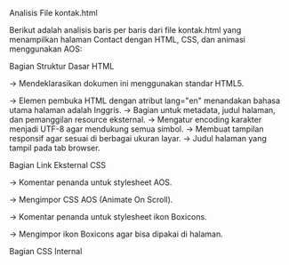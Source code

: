 Analisis File kontak.html

Berikut adalah analisis baris per baris dari file kontak.html yang menampilkan halaman Contact dengan HTML, CSS, dan animasi menggunakan AOS:

Bagian Struktur Dasar HTML

<!DOCTYPE html>
→ Mendeklarasikan dokumen ini menggunakan standar HTML5.

<html lang="en">
→ Elemen pembuka HTML dengan atribut lang="en" menandakan bahasa utama halaman adalah Inggris.

<head>
→ Bagian untuk metadata, judul halaman, dan pemanggilan resource eksternal.

<meta charset="UTF-8" />
→ Mengatur encoding karakter menjadi UTF-8 agar mendukung semua simbol.

<meta name="viewport" content="width=device-width, initial-scale=1.0" />
→ Membuat tampilan responsif agar sesuai di berbagai ukuran layar.

<title>Contact</title>
→ Judul halaman yang tampil pada tab browser.

Bagian Link Eksternal CSS

<!-- AOS CSS -->
→ Komentar penanda untuk stylesheet AOS.

<link rel="stylesheet" href="https://unpkg.com/aos@next/dist/aos.css" />
→ Mengimpor CSS AOS (Animate On Scroll).

<!-- Boxicons CSS -->
→ Komentar penanda untuk stylesheet ikon Boxicons.

<link href="https://unpkg.com/boxicons@2.1.4/css/boxicons.min.css" rel="stylesheet"/>
→ Mengimpor ikon Boxicons agar bisa dipakai di halaman.

Bagian CSS Internal

<style>
→ Membuka blok CSS internal.

Reset dan Font

* { margin: 0; padding: 0; box-sizing: border-box; font-family: Arial, Helvetica, sans-serif; }
→ Reset CSS: menghapus margin/padding default, mengatur box-sizing, dan menetapkan font standar.

body { background-color: #0e1217; ... }
→ Mengatur body agar:

Background hitam kebiruan

Full height (100vh)

Menggunakan flexbox untuk center isi halaman.

Main Section

.main-section { ... }
→ Container utama dengan:

Lebar 90%, maksimum 1200px

Background transparan + efek blur (backdrop-filter)

Border-radius 50px + shadow biru

Menggunakan flexbox arah kolom.

Navbar

nav { display: flex; justify-content: space-between; ... }
→ Navbar horizontal dengan logo di kiri dan menu di kanan.

nav h1 { color: white; font-size: 30px; font-weight: 900; }
→ Logo teks besar.

nav h1 span { color: #4acfee; }
→ Memberi warna biru khusus pada bagian <span>.

nav ul { list-style: none; display: flex; gap: 10px; }
→ Daftar menu horizontal tanpa bullet.

nav ul li a { ... }
→ Styling link menu: tombol kecil dengan border biru, teks putih.

nav ul li a:hover, nav ul li a.active { ... }
→ Saat hover/aktif: background biru, teks hitam, dan efek glow.

Hero Section

.hero { display: flex; flex-direction: column; align-items:flex-start; ... }
→ Bagian utama halaman kontak, diatur kolom agar konten tersusun vertikal.

.hero-info h2 { ... }
→ Judul besar KONTAK dengan efek gradient animasi.

@keyframes animate-gradient { to { background-position: 200%; } }
→ Membuat animasi gradasi bergerak dari kiri ke kanan.

Contact Section

.contact-container { display: flex; gap: 20px; margin-top: 30px; ... }
→ Container untuk dua kolom (kiri = teks, kanan = form).

.contact-box { ... }
→ Styling untuk kotak kontak: border biru, background transparan, shadow glow.

.contact-box:hover { ... }
→ Saat hover: efek glow lebih kuat + border transparan.

Bagian Kiri (Teks)

.contact-left h3 { color: #4acfee; font-size: 40px; ... }
→ Judul besar di kotak kiri.

.contact-left p { color: #ddd; line-height: 1.6; font-size: 20px; }
→ Paragraf deskriptif dengan teks abu terang.

Bagian Kanan (Form)

.contact-right form { display: flex; flex-direction: column; gap: 12px; }
→ Form input disusun secara vertikal dengan jarak antar elemen.

.contact-right input, .contact-right textarea { ... }
→ Input box hijau muda, border radius, tanpa border, teks nyaman dibaca.

.contact-right textarea { resize: none; height: 120px; }
→ Membatasi textarea agar tidak bisa diubah ukuran manual.

.contact-right button { ... }
→ Tombol biru dengan font tebal.

.contact-right button:hover { ... }
→ Efek hover: biru lebih gelap, teks putih, glowing.

Responsif

@media (max-width: 768px) { .contact-container { flex-direction: column; } }
→ Jika layar kecil, layout dua kolom berubah menjadi satu kolom vertikal.

Bagian Body HTML

<body>
→ Awal bagian konten utama.

<section class="main-section">
→ Container utama halaman.

Navbar

<nav> … </nav>
→ Bagian navigasi dengan logo <h1><span>27</span>Elnino</h1> dan daftar menu (ul li a).
→ Menu: Home, About Me, Education, Award, Contact (aktif).

Hero + Contact

<div class="hero">
→ Container untuk hero section.

<div class="hero-info"> <h2>KONTAK</h2> </div>
→ Judul halaman "KONTAK" dengan efek animasi AOS.

<div class="contact-container"> ... </div>
→ Container dua kolom.

Kiri: <div class="contact-box contact-left"> berisi teks ajakan untuk berhubungan.

Kanan: <div class="contact-box contact-right"> berisi form input (nama, email, pesan, tombol kirim).

Bagian Script

<!-- AOS JS -->
→ Komentar penanda script AOS.

<script src="https://unpkg.com/aos@next/dist/aos.js"></script>
→ Import file JS AOS.

<script> AOS.init(); </script>
→ Inisialisasi animasi AOS.

</body> dan </html>
→ Penutup dokumen HTML.

